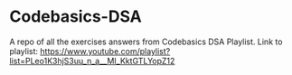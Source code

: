 # Codebasics-DSA
A repo of all the exercises answers from Codebasics DSA Playlist.
Link to playlist: https://www.youtube.com/playlist?list=PLeo1K3hjS3uu_n_a__MI_KktGTLYopZ12
